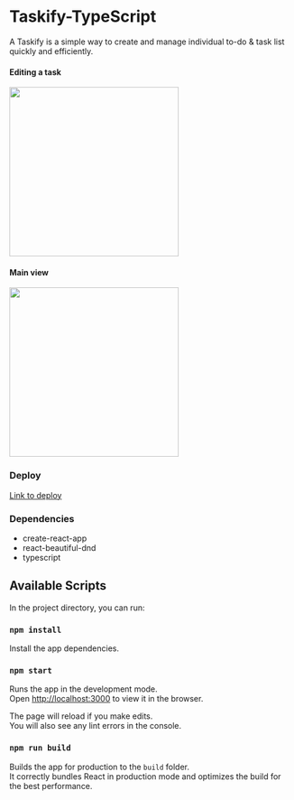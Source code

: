 # Taskify-TypeScript
A Taskify is a simple way to create and manage individual to-do & task list quickly and efficiently.

#### Editing a task
<a><img align="center" src="https://res.cloudinary.com/dby5zzxin/image/upload/v1661475832/yid30eaqz4nverw2trbn.png" height="300"/></a>

#### Main view
<a><img align="center"  src="https://res.cloudinary.com/dby5zzxin/image/upload/v1661474707/yjrclwjsq736habxkuju.png" height="300"/></a>

### Deploy
<a href="https://taskify-type-script-frzk951wi-krqui.vercel.app/">Link to deploy</a>
### Dependencies

- create-react-app
- react-beautiful-dnd
- typescript

## Available Scripts

In the project directory, you can run:

### `npm install`
Install the app dependencies.

### `npm start`

Runs the app in the development mode.\
Open [http://localhost:3000](http://localhost:3000) to view it in the browser.

The page will reload if you make edits.\
You will also see any lint errors in the console.

### `npm run build`

Builds the app for production to the `build` folder.\
It correctly bundles React in production mode and optimizes the build for the best performance.




